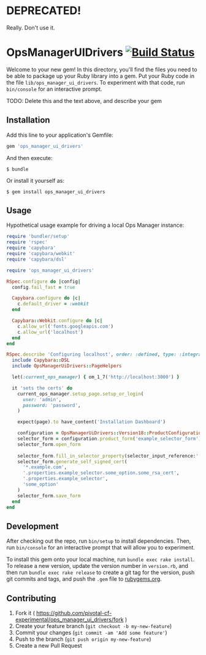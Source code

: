 # DEPRECATED!

Really. Don't use it.

# OpsManagerUIDrivers [![Build Status](https://travis-ci.org/pivotal-cf-experimental/ops_manager_ui_drivers.svg?branch=master)](https://travis-ci.org/pivotal-cf-experimental/ops_manager_ui_drivers)

Welcome to your new gem! In this directory, you'll find the files you need to be able to package up your Ruby library into a gem. Put your Ruby code in the file `lib/ops_manager_ui_drivers`. To experiment with that code, run `bin/console` for an interactive prompt.

TODO: Delete this and the text above, and describe your gem

## Installation

Add this line to your application's Gemfile:

```ruby
gem 'ops_manager_ui_drivers'
```

And then execute:

    $ bundle

Or install it yourself as:

    $ gem install ops_manager_ui_drivers

## Usage

Hypothetical usage example for driving a local Ops Manager instance:

```ruby
require 'bundler/setup'
require 'rspec'
require 'capybara'
require 'capybara/webkit'
require 'capybara/dsl'

require 'ops_manager_ui_drivers'

RSpec.configure do |config|
  config.fail_fast = true

  Capybara.configure do |c|
    c.default_driver = :webkit
  end

  Capybara::Webkit.configure do |c|
    c.allow_url('fonts.googleapis.com')
    c.allow_url('localhost')
  end
end

RSpec.describe 'Configuring localhost', order: :defined, type: :integration do
  include Capybara::DSL
  include OpsManagerUiDrivers::PageHelpers

  let(:current_ops_manager) { om_1_7('http://localhost:3000') }

  it 'sets the certs' do
    current_ops_manager.setup_page.setup_or_login(
      user: 'admin',
      password: 'password',
    )

    expect(page).to have_content('Installation Dashboard')

    configuration = OpsManagerUiDrivers::Version18::ProductConfiguration.new(browser: self, product_name: 'example-product')
    selector_form = configuration.product_form('example_selector_form')
    selector_form.open_form
    
    selector_form.fill_in_selector_property(selector_input_reference:'.properties.example_selector', selector_name:'example_selector', selector_value: 'Some Option', sub_field_answers: [])
    selector_form.generate_self_signed_cert(
      '*.example.com',
      '.properties.example_selector.some_option.some_rsa_cert',
      '.properties.example_selector',
      'some_option'
    )
    selector_form.save_form
  end
end
```

## Development

After checking out the repo, run `bin/setup` to install dependencies. Then, run `bin/console` for an interactive prompt that will allow you to experiment.

To install this gem onto your local machine, run `bundle exec rake install`. To release a new version, update the version number in `version.rb`, and then run `bundle exec rake release` to create a git tag for the version, push git commits and tags, and push the `.gem` file to [rubygems.org](https://rubygems.org).

## Contributing

1. Fork it ( https://github.com/pivotal-cf-experimental/ops_manager_ui_drivers/fork )
2. Create your feature branch (`git checkout -b my-new-feature`)
3. Commit your changes (`git commit -am 'Add some feature'`)
4. Push to the branch (`git push origin my-new-feature`)
5. Create a new Pull Request
